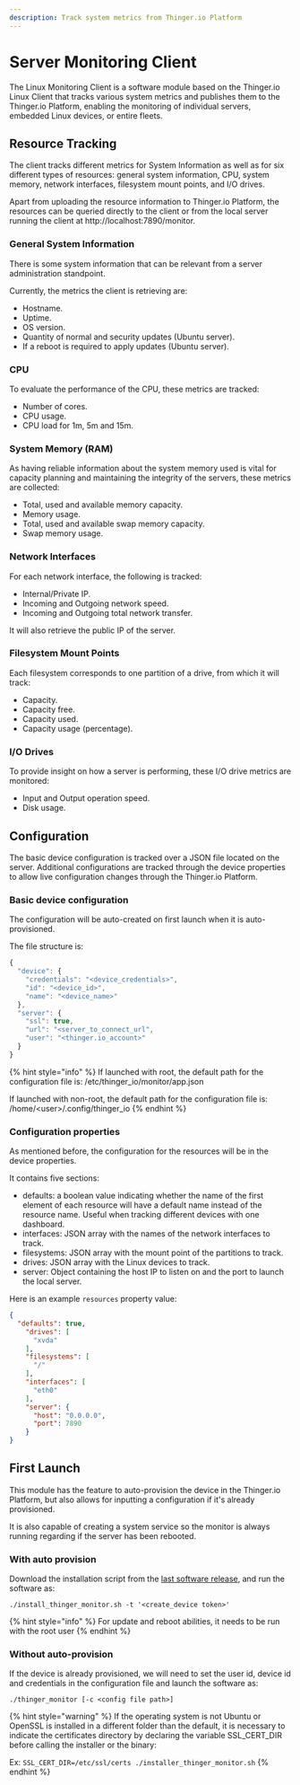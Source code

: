 ```yaml
---
description: Track system metrics from Thinger.io Platform
---
```


# Server Monitoring Client

The Linux Monitoring Client is a software module based on the Thinger.io Linux Client that tracks various system metrics and publishes them to the Thinger.io Platform, enabling the monitoring of individual servers, embedded Linux devices, or entire fleets.

## Resource Tracking

The client tracks different metrics for System Information as well as for six different types of resources: general system information, CPU, system memory, network interfaces, filesystem mount points, and I/O drives.

Apart from uploading the resource information to Thinger.io Platform, the resources can be queried directly to the client or from the local server running the client at http://localhost:7890/monitor.

### General System Information

There is some system information that can be relevant from a server administration standpoint.

Currently, the metrics the client is retrieving are:

* Hostname.
* Uptime.
* OS version.
* Quantity of normal and security updates (Ubuntu server).
* If a reboot is required to apply updates (Ubuntu server).

### CPU

To evaluate the performance of the CPU, these metrics are tracked:

* Number of cores.
* CPU usage.
* CPU load for 1m, 5m and 15m.

### System Memory (RAM)

As having reliable information about the system memory used is vital for capacity planning and maintaining the integrity of the servers, these metrics are collected:

* Total, used and available memory capacity.
* Memory usage.
* Total, used and available swap memory capacity.
* Swap memory usage.

### Network Interfaces

For each network interface, the following is tracked:

* Internal/Private IP.
* Incoming and Outgoing network speed.
* Incoming and Outgoing total network transfer.

It will also retrieve the public IP of the server.

### Filesystem Mount Points

Each filesystem corresponds to one partition of a drive, from which it will track:

* Capacity.
* Capacity free.
* Capacity used.
* Capacity usage (percentage).

### I/O Drives

To provide insight on how a server is performing, these I/O drive metrics are monitored:

* Input and Output operation speed.
* Disk usage.

## Configuration

The basic device configuration is tracked over a JSON file located on the server. Additional configurations are tracked through the device properties to allow live configuration changes through the Thinger.io Platform.

### Basic device configuration

The configuration will be auto-created on first launch when it is auto-provisioned.

The file structure is:

```javascript
{
  "device": {
    "credentials": "<device_credentials>",
    "id": "<device_id>",
    "name": "<device_name>"
  },
  "server": {
    "ssl": true,
    "url": "<server_to_connect_url",
    "user": "<thinger.io_account>"
  }
}
```

{% hint style="info" %}
If launched with root, the default path for the configuration file is: /etc/thinger\_io/monitor/app.json

If launched with non-root, the default path for the configuration file is: /home/\<user>/.config/thinger\_io
{% endhint %}

### Configuration properties

As mentioned before, the configuration for the resources will be in the device properties.

It contains five sections:

* defaults: a boolean value indicating whether the name of the first element of each resource will have a default name instead of the resource name. Useful when tracking different devices with one dashboard.
* interfaces: JSON array with the names of the network interfaces to track.
* filesystems: JSON array with the mount point of the partitions to track.
* drives: JSON array with the Linux devices to track.
* server: Object containing the host IP to listen on and the port to launch the local server.

Here is an example `resources` property value:

```json
{
  "defaults": true,
    "drives": [
      "xvda"
    ],
    "filesystems": [
      "/"
    ],
    "interfaces": [
      "eth0"
    ],
    "server": {
      "host": "0.0.0.0",
      "port": 7890
    }
}
```

## First Launch

This module has the feature to auto-provision the device in the Thinger.io Platform, but also allows for inputting a configuration if it's already provisioned.

It is also capable of creating a system service so the monitor is always running regarding if the server has been rebooted.

### With auto provision

Download the installation script from the [last software release](https://github.com/thinger-io/monitoring-client/releases/latest), and run the software as:

```
./install_thinger_monitor.sh -t '<create_device token>'
```

{% hint style="info" %}
For update and reboot abilities, it needs to be run with the root user
{% endhint %}

### Without auto-provision

If the device is already provisioned, we will need to set the user id, device id and credentials in the configuration file and launch the software as:

```
./thinger_monitor [-c <config file path>]
```

{% hint style="warning" %}
If the operating system is not Ubuntu or OpenSSL is installed in a different folder than the default, it is necessary to indicate the certificates directory by declaring the variable SSL\_CERT\_DIR before calling the installer or the binary:

Ex: `SSL_CERT_DIR=/etc/ssl/certs ./installer_thinger_monitor.sh`
{% endhint %}
